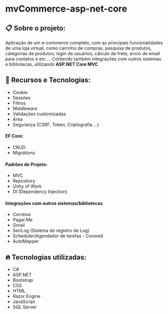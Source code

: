 # mvCommerce-asp-net-core
## :clipboard: Sobre o projeto: 
Aplicação de um e-commerce completo, com as principais funcionalidades de uma loja virtual, como carrinho de compras, pesquisa de produtos,
categorias de produtos, login de usuários, cálculo de frete, envio de email para contatos e etc ... 
Contendo também integrações com outros sistemas e bibliotecas,
utilizando **ASP.NET Core MVC**
## :dart: Recursos e Tecnologias:
* Cookie
* Sessões
* Filtros
* Middleware
* Validações customizadas
* Área
* Segurança (CSRF, Token, Criptografia ...)
#### EF Core:
* CRUD 
* Migrations
#### Padrões de Projeto:
* MVC
* Repository
* Unity of Work
* DI (Dependency Injection)
#### Integrações com outros sistemas/bibliotecas
* Correios
* Pagar.Me
* Gmail
* SeriLog (Sistema de registro de Log)
* Scheduler(Agendador de tarefas - Coravel)
* AutoMapper
## :fire: Tecnologias utilizadas:
* C#
* ASP.NET
* Bootstrap
* CSS
* HTML
* Razor Engine
* JavaScript
* SQL Server

